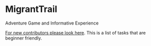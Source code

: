 # MigrantTrail
Adventure Game and Informative Experience

[For new contributors please look here](https://github.com/DavidKann/MigrantTrail/issues?q=is%3Aissue+is%3Aopen+label%3A%22good+first+issue%22). This is a list of tasks that are beginner friendly.
